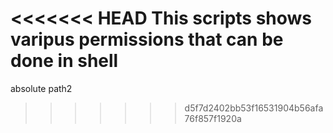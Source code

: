 <<<<<<< HEAD
This scripts shows varipus permissions that can be done in shell
=======
absolute path2
>>>>>>> d5f7d2402bb53f16531904b56afa76f857f1920a

